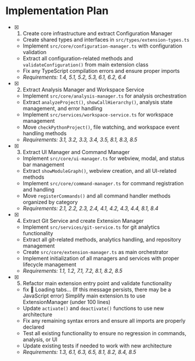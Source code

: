 # Implementation Plan

- [x] 1. Create core infrastructure and extract Configuration Manager

  - Create shared types and interfaces in `src/types/extension-types.ts`
  - Implement `src/core/configuration-manager.ts` with configuration validation
  - Extract all configuration-related methods and `validateConfiguration()` from main extension class
  - Fix any TypeScript compilation errors and ensure proper imports
  - _Requirements: 1.4, 5.1, 5.2, 5.3, 6.1, 6.2, 6.4_

- [x] 2. Extract Analysis Manager and Workspace Service

  - Implement `src/core/analysis-manager.ts` for analysis orchestration
  - Extract `analyzeProject()`, `showCallHierarchy()`, analysis state management, and error handling
  - Implement `src/services/workspace-service.ts` for workspace management
  - Move `checkPythonProject()`, file watching, and workspace event handling methods
  - _Requirements: 3.1, 3.2, 3.3, 3.4, 3.5, 8.1, 8.3, 8.5_

- [x] 3. Extract UI Manager and Command Manager

  - Implement `src/core/ui-manager.ts` for webview, modal, and status bar management
  - Extract `showModuleGraph()`, webview creation, and all UI-related methods
  - Implement `src/core/command-manager.ts` for command registration and handling
  - Move `registerCommands()` and all command handler methods organized by category
  - _Requirements: 2.1, 2.2, 2.3, 2.4, 4.1, 4.2, 4.3, 4.4, 8.1, 8.4_

- [x] 4. Extract Git Service and create Extension Manager

  - Implement `src/services/git-service.ts` for git analytics functionality
  - Extract all git-related methods, analytics handling, and repository management
  - Create `src/core/extension-manager.ts` as main orchestrator
  - Implement initialization of all managers and services with proper lifecycle management
  - _Requirements: 1.1, 1.2, 7.1, 7.2, 8.1, 8.2, 8.5_

- [x] 5. Refactor main extension entry point and validate functionality

  - fix 🔄 Loading tabs... (If this message persists, there may be a JavaScript error)
    Simplify main extension.ts to use ExtensionManager (under 100 lines)
  - Update `activate()` and `deactivate()` functions to use new architecture
  - Fix any remaining syntax errors and ensure all imports are properly declared
  - Test all existing functionality to ensure no regression in commands, analysis, or UI
  - Update existing tests if needed to work with new architecture
  - _Requirements: 1.3, 6.1, 6.3, 6.5, 8.1, 8.2, 8.4, 8.5_
